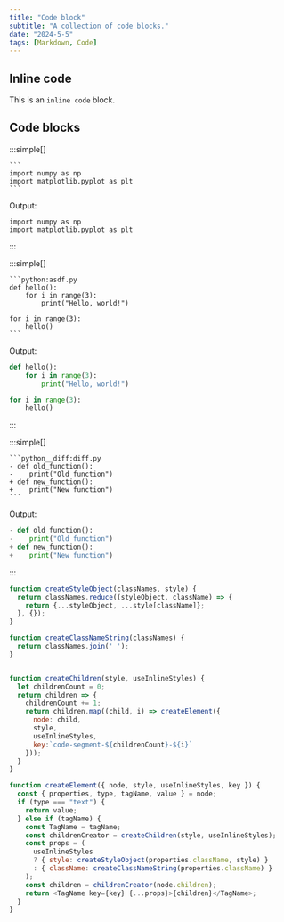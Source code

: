 ```yaml
---
title: "Code block"
subtitle: "A collection of code blocks."
date: "2024-5-5"
tags: [Markdown, Code]
---
```


## Inline code

This is an `inline code` block.

## Code blocks

:::simple[]
````md:markdown
```
import numpy as np
import matplotlib.pyplot as plt
```
````

Output:
```
import numpy as np
import matplotlib.pyplot as plt
```
:::




:::simple[]
````md:markdown
```python:asdf.py
def hello():
    for i in range(3):
        print("Hello, world!")

for i in range(3):
    hello()
```
````

Output:
```python:asdf.py
def hello():
    for i in range(3):
        print("Hello, world!")

for i in range(3):
    hello()
```
:::




:::simple[]
````md:markdown
```python__diff:diff.py
- def old_function():
-    print("Old function")
+ def new_function():
+    print("New function")
```
````

Output:
```python__diff:diff.py
- def old_function():
-    print("Old function")
+ def new_function():
+    print("New function")
```
:::





```js:code.js
function createStyleObject(classNames, style) {
  return classNames.reduce((styleObject, className) => {
    return {...styleObject, ...style[className]};
  }, {});
}

function createClassNameString(classNames) {
  return classNames.join(' ');
}


function createChildren(style, useInlineStyles) {
  let childrenCount = 0;
  return children => {
    childrenCount += 1;
    return children.map((child, i) => createElement({
      node: child,
      style,
      useInlineStyles,
      key:`code-segment-${childrenCount}-${i}`
    }));
  }
}

function createElement({ node, style, useInlineStyles, key }) {
  const { properties, type, tagName, value } = node;
  if (type === "text") {
    return value;
  } else if (tagName) {
    const TagName = tagName;
    const childrenCreator = createChildren(style, useInlineStyles);
    const props = (
      useInlineStyles
      ? { style: createStyleObject(properties.className, style) }
      : { className: createClassNameString(properties.className) }
    );
    const children = childrenCreator(node.children);
    return <TagName key={key} {...props}>{children}</TagName>;
  }
}
```